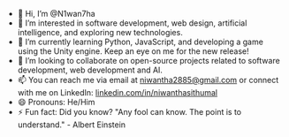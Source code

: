 - 👋 Hi, I’m @N1wan7ha
- 👀 I’m interested in software development, web design, artificial intelligence, and exploring new technologies.
- 🌱 I’m currently learning Python, JavaScript, and developing a game using the Unity engine. Keep an eye on me for the new release!
- 💞️ I’m looking to collaborate on open-source projects related to software development, web development and AI.
- 📫 You can reach me via email at niwantha2885@gmail.com or connect with me on LinkedIn: [linkedin.com/in/niwanthasithumal](https://www.linkedin.com/in/niwanthasithumal)
- 😄 Pronouns: He/Him
- ⚡ Fun fact: Did you know? "Any fool can know. The point is to understand." - Albert Einstein



<!---
N1wan7ha is a ✨ special ✨ repository because its `README.md` (this file) appears on your GitHub profile.
You can click the Preview link to take a look at your changes.
--->
